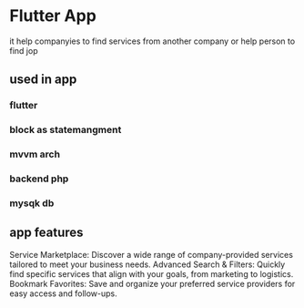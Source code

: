 # Flutter App 

it help companyies to find services from another company or help person to find jop 

## used in app 
  ### flutter 
  ### block as statemangment 
  ### mvvm arch
  ### backend php 
  ### mysqk db
  
##  app features
 Service Marketplace: Discover a wide range of company-provided services tailored to meet your business needs.
 Advanced Search & Filters: Quickly find specific services that align with your goals, from marketing to logistics.
 Bookmark Favorites: Save and organize your preferred service providers for easy access and follow-ups.


